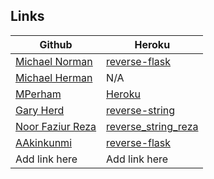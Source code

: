 ## Links

| Github                                                       | Heroku                                                |
|--------------------------------------------------------------|-------------------------------------------------------|
| [Michael Norman](https://github.com/mlnorman/python-devtest) | [reverse-flask](http://reverse-flask.herokuapp.com/)  |
| [Michael Herman](https://github.com/mjhea0/python-devtest/tree/master/part2/reverse_flask_herman)     | N/A     |
| [MPerham](https://github.com/mperham2/python-devtest/tree/master/part2/reverse_flask_perham)     | [Heroku](https://shrouded-thicket-5935.herokuapp.com/)   |
| [Gary Herd](https://github.com/garyherd/python-devtest)     | [reverse-string](https://grh-reverse-string.herokuapp.com/)    |
| [Noor Faziur Reza](https://github.com/ni8mr/python-devtest)    | [reverse_string_reza](http://ni8mr2.herokuapp.com/)     |
| [AAkinkunmi](https://github.com/nubianMONK/python-devtest/tree/master/part2/reverse_flask_akinkunmi)  | [reverse-flask](vast-forest-9436.herokuapp.com/) |
| Add link here     | Add link here     |
